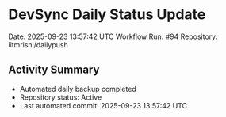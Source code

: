 # DevSync Daily Status Update
Date: 2025-09-23 13:57:42 UTC
Workflow Run: #94
Repository: iitmrishi/dailypush

## Activity Summary
- Automated daily backup completed
- Repository status: Active
- Last automated commit: 2025-09-23 13:57:42 UTC
